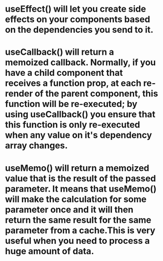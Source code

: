 # useEffect() will let you create side effects on your components based on the dependencies you send to it.

# useCallback() will return a memoized callback. Normally, if you have a child component that receives a function prop, at each re-render of the parent component, this function will be re-executed; by using useCallback() you ensure that this function is only re-executed when any value on it's dependency array changes.

# useMemo() will return a memoized value that is the result of the passed parameter. It means that useMemo() will make the calculation for some parameter once and it will then return the same result for the same parameter from a cache.This is very useful when you need to process a huge amount of data.
